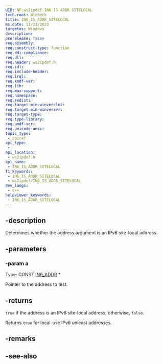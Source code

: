 ```yaml
---
UID: NF:ws2ipdef.IN6_IS_ADDR_SITELOCAL
tech.root: WinSock
title: IN6_IS_ADDR_SITELOCAL
ms.date: 11/21/2023
targetos: Windows
description: 
prerelease: false
req.assembly: 
req.construct-type: function
req.ddi-compliance: 
req.dll: 
req.header: ws2ipdef.h
req.idl: 
req.include-header: 
req.irql: 
req.kmdf-ver: 
req.lib: 
req.max-support: 
req.namespace: 
req.redist: 
req.target-min-winverclnt: 
req.target-min-winversvr: 
req.target-type: 
req.type-library: 
req.umdf-ver: 
req.unicode-ansi: 
topic_type:
 - apiref
api_type:
 - 
api_location:
 - ws2ipdef.h
api_name:
 - IN6_IS_ADDR_SITELOCAL
f1_keywords:
 - IN6_IS_ADDR_SITELOCAL
 - ws2ipdef/IN6_IS_ADDR_SITELOCAL
dev_langs:
 - c++
helpviewer_keywords:
 - IN6_IS_ADDR_SITELOCAL
---
```


## -description

Determines whether the address argument is an IPv6 site-local address.

## -parameters

### -param a

Type: CONST [IN6_ADDR](/windows/win32/api/in6addr/ns-in6addr-in6_addr) \*

Pointer to the address to test.

## -returns

`true` if the address is an IPv6 site-local address; otherwise, `false`.

Returns `true` for local-use IPv6 unicast addresses.

## -remarks

## -see-also
